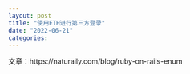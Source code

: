 ```yaml
---
layout: post
title: "使用ETH进行第三方登录"
date: "2022-06-21"
categories: 
---
```

<p>文章：https://naturaily.com/blog/ruby-on-rails-enum</p>

<p>&nbsp;</p>

